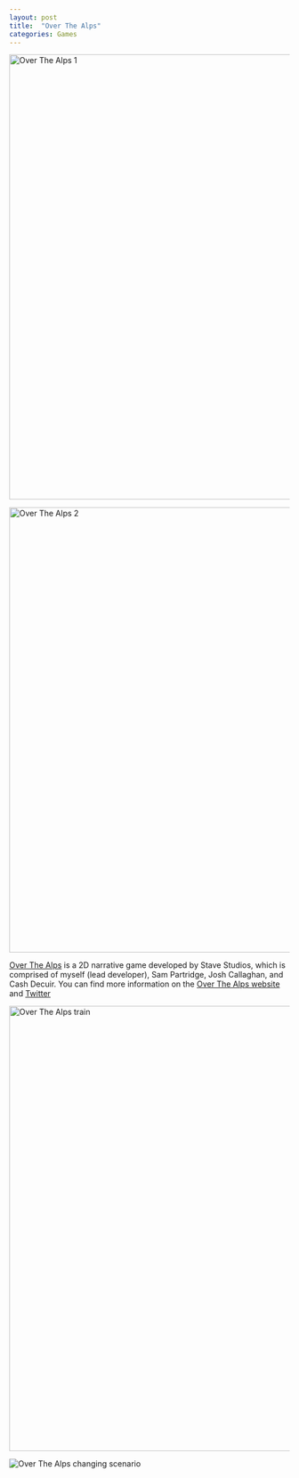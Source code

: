 ```yaml
---
layout: post
title:  "Over The Alps"
categories: Games
---
```


<!-- ![Over The Alps Logo]({{site.url}}/assets/img/OTA_Logo_Fill_600px.png) -->
<a href="{{site.url}}/games/2018/07/24/over-the-alps.html"><img src="{{site.url}}/assets/img/otaScreenshot1.png" alt="Over The Alps 1" width="800px"/></a>

<a href="{{site.url}}/games/2018/07/24/over-the-alps.html"><img src="{{site.url}}/assets/img/otaScreenshot2.png" alt="Over The Alps 2" width="800px"/></a>

<a href="https://overthealpsgame.com/" target="blank">Over The Alps</a> is a 2D narrative game developed by Stave Studios, which is comprised of myself (lead developer), Sam Partridge, Josh Callaghan, and Cash Decuir. You can find more information on the <a href="https://overthealpsgame.com/" target="blank">Over The Alps website</a> and <a href="https://twitter.com/overthealpsgame" target="blank">Twitter</a>

<!-- ![Over The Alps train]({{site.url}}/assets/img/ota2.gif) -->
<a href="{{site.url}}/games/2018/07/24/over-the-alps.html"><img src="{{site.url}}/assets/img/ota2.gif" alt="Over The Alps train" width="800px"/></a>

![Over The Alps changing scenario]({{site.url}}/assets/img/ota4.gif)